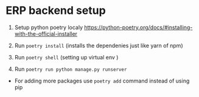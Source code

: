 # ERP backend setup 


1. Setup python poetry localy 
https://python-poetry.org/docs/#installing-with-the-official-installer

2. Run `poetry install` (installs the dependenies just like yarn of npm)
2. Run  `poetry shell` (setting up virtual env )
3. Run `poetry run python manage.py runserver`


* For adding more packages use `poetry add` command instead of using pip
